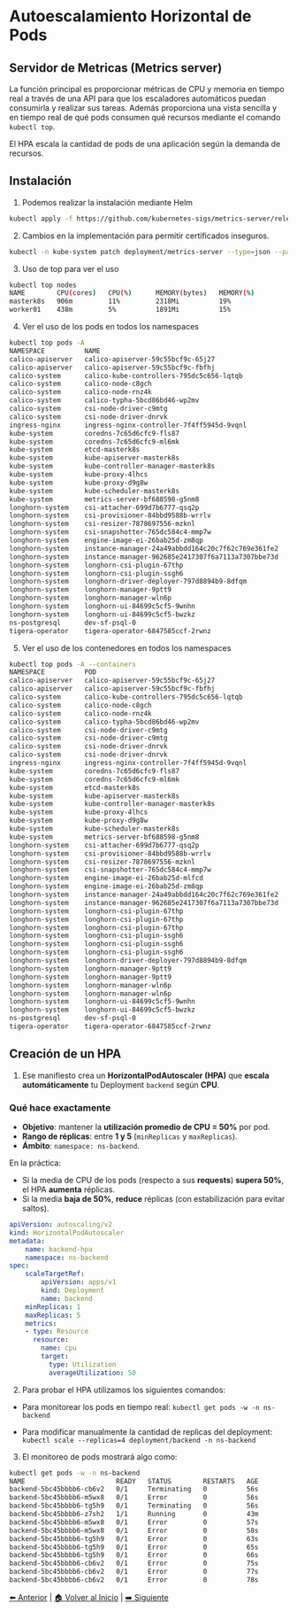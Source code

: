 # Autoescalamiento Horizontal de Pods

## Servidor de Metricas (Metrics server)

La función principal es proporcionar métricas de CPU y memoria en tiempo real  a través de una API para que los escaladores automáticos puedan consumirla y realizar sus tareas. Además proporciona una vista sencilla y en tiempo real de qué pods consumen qué recursos mediante el comando `kubectl top`.

El HPA escala la cantidad de pods de una aplicación según la demanda de recursos.

## Instalación

1. Podemos realizar la instalación mediante Helm

```bash
kubectl apply -f https://github.com/kubernetes-sigs/metrics-server/releases/latest/download/components.yaml
```

2. Cambios en la implementación para permitir certificados inseguros.

```bash
kubectl -n kube-system patch deployment/metrics-server --type=json --patch='[{"op": "add", "path": "/spec/template/spec/containers/0/args/-", "value": "--kubelet-insecure-tls"}]'
```

3. Uso de top para ver el uso

```bash
kubectl top nodes
NAME        CPU(cores)   CPU(%)      MEMORY(bytes)   MEMORY(%)   
masterk8s   906m         11%         2318Mi          19%
worker01    438m         5%          1891Mi          15%
```

4. Ver el uso de los pods en todos los namespaces

```bash
kubectl top pods -A 
NAMESPACE          NAME                                                CPU(cores)   MEMORY(bytes)   
calico-apiserver   calico-apiserver-59c55bcf9c-65j27                   104m         94Mi
calico-apiserver   calico-apiserver-59c55bcf9c-fbfhj                   7m           35Mi
calico-system      calico-kube-controllers-795dc5c656-lqtqb            3m           57Mi
calico-system      calico-node-c8gch                                   79m          209Mi
calico-system      calico-node-rnz4k                                   407m         144Mi
calico-system      calico-typha-5bcd86bd46-wp2mv                       84m          62Mi
calico-system      csi-node-driver-c9mtg                               1m           29Mi
calico-system      csi-node-driver-dnrvk                               1m           29Mi
ingress-nginx      ingress-nginx-controller-7f4ff5945d-9vqnl           5m           146Mi
kube-system        coredns-7c65d6cfc9-fls87                            8m           17Mi
kube-system        coredns-7c65d6cfc9-ml6mk                            9m           58Mi
kube-system        etcd-masterk8s                                      766m         119Mi
kube-system        kube-apiserver-masterk8s                            1167m        410Mi
kube-system        kube-controller-manager-masterk8s                   559m         73Mi
kube-system        kube-proxy-4lhcs                                    22m          73Mi
kube-system        kube-proxy-d9g8w                                    2m           69Mi
kube-system        kube-scheduler-masterk8s                            113m         19Mi
kube-system        metrics-server-bf688598-g5nm8                       8m           21Mi
longhorn-system    csi-attacher-699d7b6777-qsq2p                       5m           13Mi
longhorn-system    csi-provisioner-84bbd9588b-wrrlv                    8m           16Mi
longhorn-system    csi-resizer-7878697556-mzknl                        3m           12Mi
longhorn-system    csi-snapshotter-765dc584c4-mmp7w                    13m          12Mi
longhorn-system    engine-image-ei-26bab25d-zm8qp                      71m          5Mi
longhorn-system    instance-manager-24a49abbdd164c20c7f62c769e361fe2   196m         62Mi
longhorn-system    instance-manager-962685e2417307f6a7113a7307bbe73d   94m          164Mi
longhorn-system    longhorn-csi-plugin-67thp                           60m          43Mi
longhorn-system    longhorn-csi-plugin-ssgh6                           4m           51Mi
longhorn-system    longhorn-driver-deployer-797d8894b9-8dfqm           2m           9Mi
longhorn-system    longhorn-manager-9ptt9                              232m         53Mi
longhorn-system    longhorn-manager-wln6p                              43m          121Mi
longhorn-system    longhorn-ui-84699c5cf5-9wnhn                        0m           9Mi
longhorn-system    longhorn-ui-84699c5cf5-bwzkz                        0m           2Mi
ns-postgresql      dev-sf-psql-0                                       12m          43Mi
tigera-operator    tigera-operator-6847585ccf-2rwnz                    158m         37Mi
```

5. Ver el uso de los contenedores en todos los namespaces

```bash
kubectl top pods -A --containers
NAMESPACE          POD                                                 NAME                           CPU(cores)   MEMORY(bytes)   
calico-apiserver   calico-apiserver-59c55bcf9c-65j27                   calico-apiserver               73m          94Mi
calico-apiserver   calico-apiserver-59c55bcf9c-fbfhj                   calico-apiserver               8m           35Mi
calico-system      calico-kube-controllers-795dc5c656-lqtqb            calico-kube-controllers        1m           57Mi
calico-system      calico-node-c8gch                                   calico-node                    61m          208Mi
calico-system      calico-node-rnz4k                                   calico-node                    245m         145Mi
calico-system      calico-typha-5bcd86bd46-wp2mv                       calico-typha                   99m          62Mi
calico-system      csi-node-driver-c9mtg                               calico-csi                     0m           12Mi
calico-system      csi-node-driver-c9mtg                               csi-node-driver-registrar      1m           16Mi
calico-system      csi-node-driver-dnrvk                               calico-csi                     0m           12Mi
calico-system      csi-node-driver-dnrvk                               csi-node-driver-registrar      1m           16Mi
ingress-nginx      ingress-nginx-controller-7f4ff5945d-9vqnl           controller                     5m           146Mi
kube-system        coredns-7c65d6cfc9-fls87                            coredns                        9m           17Mi
kube-system        coredns-7c65d6cfc9-ml6mk                            coredns                        11m          58Mi
kube-system        etcd-masterk8s                                      etcd                           662m         120Mi
kube-system        kube-apiserver-masterk8s                            kube-apiserver                 1044m        417Mi
kube-system        kube-controller-manager-masterk8s                   kube-controller-manager        516m         73Mi
kube-system        kube-proxy-4lhcs                                    kube-proxy                     42m          73Mi
kube-system        kube-proxy-d9g8w                                    kube-proxy                     1m           69Mi
kube-system        kube-scheduler-masterk8s                            kube-scheduler                 142m         19Mi
kube-system        metrics-server-bf688598-g5nm8                       metrics-server                 15m          21Mi
longhorn-system    csi-attacher-699d7b6777-qsq2p                       csi-attacher                   5m           13Mi
longhorn-system    csi-provisioner-84bbd9588b-wrrlv                    csi-provisioner                11m          16Mi
longhorn-system    csi-resizer-7878697556-mzknl                        csi-resizer                    3m           12Mi
longhorn-system    csi-snapshotter-765dc584c4-mmp7w                    csi-snapshotter                12m          11Mi
longhorn-system    engine-image-ei-26bab25d-mlfcd                      engine-image-ei-26bab25d       226m         6Mi
longhorn-system    engine-image-ei-26bab25d-zm8qp                      engine-image-ei-26bab25d       59m          5Mi
longhorn-system    instance-manager-24a49abbdd164c20c7f62c769e361fe2   instance-manager               179m         62Mi
longhorn-system    instance-manager-962685e2417307f6a7113a7307bbe73d   instance-manager               77m          164Mi
longhorn-system    longhorn-csi-plugin-67thp                           longhorn-csi-plugin            24m          11Mi
longhorn-system    longhorn-csi-plugin-67thp                           longhorn-liveness-probe        25m          27Mi
longhorn-system    longhorn-csi-plugin-67thp                           node-driver-registrar          1m           4Mi
longhorn-system    longhorn-csi-plugin-ssgh6                           longhorn-csi-plugin            4m           18Mi
longhorn-system    longhorn-csi-plugin-ssgh6                           longhorn-liveness-probe        4m           27Mi
longhorn-system    longhorn-csi-plugin-ssgh6                           node-driver-registrar          1m           5Mi
longhorn-system    longhorn-driver-deployer-797d8894b9-8dfqm           longhorn-driver-deployer       0m           9Mi
longhorn-system    longhorn-manager-9ptt9                              longhorn-manager               221m         53Mi
longhorn-system    longhorn-manager-9ptt9                              pre-pull-share-manager-image   0m           0Mi
longhorn-system    longhorn-manager-wln6p                              longhorn-manager               49m          120Mi
longhorn-system    longhorn-manager-wln6p                              pre-pull-share-manager-image   0m           0Mi
longhorn-system    longhorn-ui-84699c5cf5-9wnhn                        longhorn-ui                    0m           9Mi
longhorn-system    longhorn-ui-84699c5cf5-bwzkz                        longhorn-ui                    0m           2Mi
ns-postgresql      dev-sf-psql-0                                       postgres                       13m          43Mi
tigera-operator    tigera-operator-6847585ccf-2rwnz                    tigera-operator                135m         36Mi
```

## Creación de un HPA

1. Ese manifiesto crea un **HorizontalPodAutoscaler (HPA)** que **escala automáticamente** tu Deployment `backend` según **CPU**.

### Qué hace exactamente

* **Objetivo**: mantener la **utilización promedio de CPU = 50%** por pod.
* **Rango de réplicas**: entre **1 y 5** (`minReplicas` y `maxReplicas`).
* **Ámbito**: `namespace: ns-backend`.

En la práctica:

* Si la media de CPU de los pods (respecto a sus **requests**) **supera 50%**, el HPA **aumenta** réplicas.
* Si la media **baja de 50%**, **reduce** réplicas (con estabilización para evitar saltos).

```yaml
apiVersion: autoscaling/v2
kind: HorizontalPodAutoscaler
metadata:
    name: backend-hpa
    namespace: ns-backend
spec:
    scaleTargetRef:
        apiVersion: apps/v1
        kind: Deployment
        name: backend
    minReplicas: 1
    maxReplicas: 5
    metrics:
    - type: Resource
      resource:
        name: cpu
        target:
          type: Utilization
          averageUtilization: 50
```

2. Para probar el HPA utilizamos los siguientes comandos:

- Para monitorear los pods en tiempo real: `kubectl get pods -w -n ns-backend`

- Para modificar manualmente la cantidad de replicas del deployment: `kubectl scale --replicas=4 deployment/backend -n ns-backend`

3. El monitoreo de pods mostrará algo como:

```bash
kubectl get pods -w -n ns-backend
NAME                       READY   STATUS        RESTARTS   AGE
backend-5bc45bbbb6-cb6v2   0/1     Terminating   0          56s
backend-5bc45bbbb6-m5wx8   0/1     Error         0          56s
backend-5bc45bbbb6-tg5h9   0/1     Terminating   0          56s
backend-5bc45bbbb6-z7sh2   1/1     Running       0          43m
backend-5bc45bbbb6-m5wx8   0/1     Error         0          57s
backend-5bc45bbbb6-m5wx8   0/1     Error         0          58s
backend-5bc45bbbb6-tg5h9   0/1     Error         0          63s
backend-5bc45bbbb6-tg5h9   0/1     Error         0          65s
backend-5bc45bbbb6-tg5h9   0/1     Error         0          66s
backend-5bc45bbbb6-cb6v2   0/1     Error         0          75s
backend-5bc45bbbb6-cb6v2   0/1     Error         0          77s
backend-5bc45bbbb6-cb6v2   0/1     Error         0          78s
```

[⬅️ Anterior](../backend/backend.md) | [🏠 Volver al Inicio](../README.md) | [➡️ Siguiente](../VPA/VPA.md) 